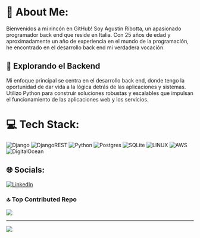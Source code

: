 # 💫 About Me:
Bienvenidos a mi rincón en GitHub! Soy Agustin Ribotta, un apasionado programador back end que reside en Italia. Con 25 años de edad y aproximadamente un año de experiencia en el mundo de la programación, he encontrado en el desarrollo back end mi verdadera vocación.

## 🔧 Explorando el Backend
Mi enfoque principal se centra en el desarrollo back end, donde tengo la oportunidad de dar vida a la lógica detrás de las aplicaciones y sistemas. Utilizo Python para construir soluciones robustas y escalables que impulsan el funcionamiento de las aplicaciones web y los servicios.

# 💻 Tech Stack:
![Django](https://img.shields.io/badge/django-%23092E20.svg?style=for-the-badge&logo=django&logoColor=white) ![DjangoREST](https://img.shields.io/badge/DJANGO-REST-ff1709?style=for-the-badge&logo=django&logoColor=white&color=ff1709&labelColor=gray) ![Python](https://img.shields.io/badge/python-3670A0?style=for-the-badge&logo=python&logoColor=ffdd54) ![Postgres](https://img.shields.io/badge/postgres-%23316192.svg?style=for-the-badge&logo=postgresql&logoColor=white) ![SQLite](https://img.shields.io/badge/sqlite-%2307405e.svg?style=for-the-badge&logo=sqlite&logoColor=white) ![LINUX](https://img.shields.io/badge/Linux-FCC624?style=for-the-badge&logo=linux&logoColor=black) ![AWS](https://img.shields.io/badge/AWS-%23FF9900.svg?style=for-the-badge&logo=amazon-aws&logoColor=white) ![DigitalOcean](https://img.shields.io/badge/DigitalOcean-%230167ff.svg?style=for-the-badge&logo=digitalOcean&logoColor=white)

## 🌐 Socials:
[![LinkedIn](https://img.shields.io/badge/LinkedIn-%230077B5.svg?logo=linkedin&logoColor=white)](https://linkedin.com/in/https://www.linkedin.com/in/agustin-ribotta/) 

### 🔝 Top Contributed Repo
![](https://github-contributor-stats.vercel.app/api?username=AgustinRibotta&limit=5&theme=dark&combine_all_yearly_contributions=true)

---
[![](https://visitcount.itsvg.in/api?id=AgustinRibotta&icon=0&color=0)](https://visitcount.itsvg.in)

<!-- Proudly created with GPRM ( https://gprm.itsvg.in ) -->
